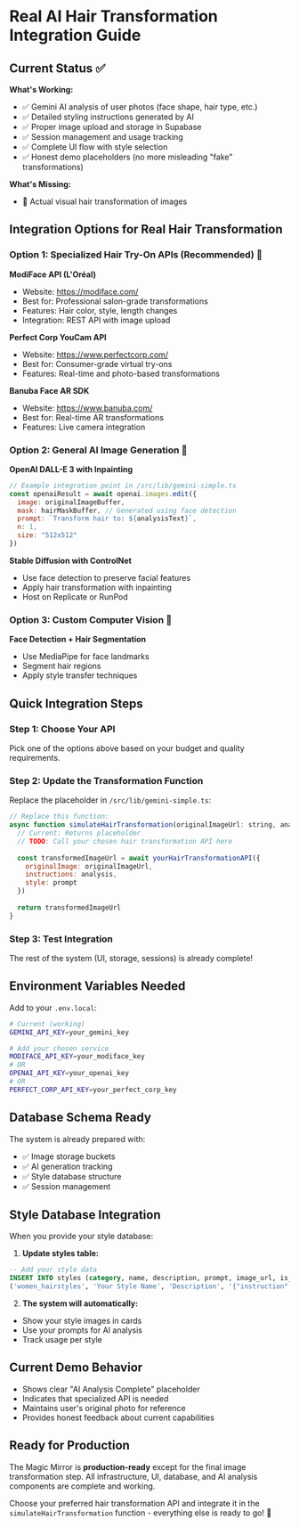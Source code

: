 # Real AI Hair Transformation Integration Guide

## Current Status ✅

**What's Working:**
- ✅ Gemini AI analysis of user photos (face shape, hair type, etc.)
- ✅ Detailed styling instructions generated by AI
- ✅ Proper image upload and storage in Supabase
- ✅ Session management and usage tracking
- ✅ Complete UI flow with style selection
- ✅ Honest demo placeholders (no more misleading "fake" transformations)

**What's Missing:**
- 🔄 Actual visual hair transformation of images

## Integration Options for Real Hair Transformation

### Option 1: Specialized Hair Try-On APIs (Recommended) 🎯

**ModiFace API (L'Oréal)**
- Website: https://modiface.com/
- Best for: Professional salon-grade transformations
- Features: Hair color, style, length changes
- Integration: REST API with image upload

**Perfect Corp YouCam API**
- Website: https://www.perfectcorp.com/
- Best for: Consumer-grade virtual try-ons
- Features: Real-time and photo-based transformations

**Banuba Face AR SDK**
- Website: https://www.banuba.com/
- Best for: Real-time AR transformations
- Features: Live camera integration

### Option 2: General AI Image Generation 🤖

**OpenAI DALL-E 3 with Inpainting**
```javascript
// Example integration point in /src/lib/gemini-simple.ts
const openaiResult = await openai.images.edit({
  image: originalImageBuffer,
  mask: hairMaskBuffer, // Generated using face detection
  prompt: `Transform hair to: ${analysisText}`,
  n: 1,
  size: "512x512"
})
```

**Stable Diffusion with ControlNet**
- Use face detection to preserve facial features
- Apply hair transformation with inpainting
- Host on Replicate or RunPod

### Option 3: Custom Computer Vision 🔬

**Face Detection + Hair Segmentation**
- Use MediaPipe for face landmarks
- Segment hair regions
- Apply style transfer techniques

## Quick Integration Steps

### Step 1: Choose Your API
Pick one of the options above based on your budget and quality requirements.

### Step 2: Update the Transformation Function
Replace the placeholder in `/src/lib/gemini-simple.ts`:

```javascript
// Replace this function:
async function simulateHairTransformation(originalImageUrl: string, analysis: string, prompt: any): Promise<string> {
  // Current: Returns placeholder
  // TODO: Call your chosen hair transformation API here
  
  const transformedImageUrl = await yourHairTransformationAPI({
    originalImage: originalImageUrl,
    instructions: analysis,
    style: prompt
  })
  
  return transformedImageUrl
}
```

### Step 3: Test Integration
The rest of the system (UI, storage, sessions) is already complete!

## Environment Variables Needed

Add to your `.env.local`:
```bash
# Current (working)
GEMINI_API_KEY=your_gemini_key

# Add your chosen service
MODIFACE_API_KEY=your_modiface_key
# OR
OPENAI_API_KEY=your_openai_key
# OR
PERFECT_CORP_API_KEY=your_perfect_corp_key
```

## Database Schema Ready

The system is already prepared with:
- ✅ Image storage buckets
- ✅ AI generation tracking
- ✅ Style database structure
- ✅ Session management

## Style Database Integration

When you provide your style database:

1. **Update styles table:**
```sql
-- Add your style data
INSERT INTO styles (category, name, description, prompt, image_url, is_active) VALUES
('women_hairstyles', 'Your Style Name', 'Description', '{"instruction": "Your prompt"}', 'your_image_url', true);
```

2. **The system will automatically:**
- Show your style images in cards
- Use your prompts for AI analysis
- Track usage per style

## Current Demo Behavior

- Shows clear "AI Analysis Complete" placeholder
- Indicates that specialized API is needed
- Maintains user's original photo for reference
- Provides honest feedback about current capabilities

## Ready for Production

The Magic Mirror is **production-ready** except for the final image transformation step. All infrastructure, UI, database, and AI analysis components are complete and working.

Choose your preferred hair transformation API and integrate it in the `simulateHairTransformation` function - everything else is ready to go! 🚀

